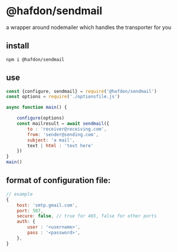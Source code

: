 # @hafdon/sendmail

a wrapper around nodemailer which handles the transporter for you

## install

`npm i @hafdon/sendmail`

## use

```javascript
const {configure, sendmail} = require('@hafdon/sendmail')
const options = require('./optionsfile.js')

async function main() {

    configure(options)
    const mailresult = await sendmail({
        to : 'receiver@receiving.com',
        from: 'sender@sending.com',
        subject: 'a mail',
        text | html : 'text here'
    })
}
main()
```

## format of configuration file:

```javascript
// example
{
    host: 'smtp.gmail.com',
    port: 587,
    secure: false, // true for 465, false for other ports
    auth: {
        user : '<username>',
        pass : '<password>',
    },
}
```

